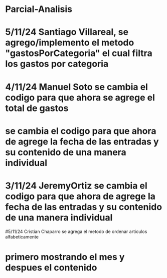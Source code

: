 # Parcial-Analisis
# 5/11/24 Santiago Villareal, se agrego/implemento el metodo "gastosPorCategoria" el cual filtra los gastos por categoria
# 4/11/24 Manuel Soto se cambia el codigo para que ahora se agrege el total de gastos 
# se cambia el codigo para que ahora de agrege la fecha de las entradas y su contenido de una manera individual
# 3/11/24 JeremyOrtiz se cambia el codigo para que ahora de agrege la fecha de las entradas y su contenido de una manera individual
#5/11/24 Cristian Chaparro se agrega el metodo de ordenar articulos alfabeticamente
# primero mostrando el mes y despues el contenido 
